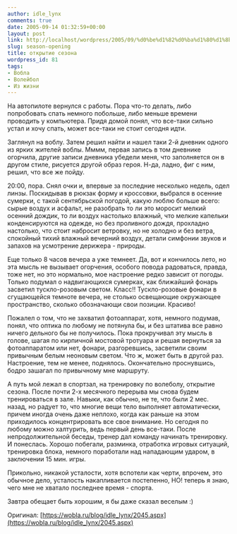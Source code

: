 ```yaml
---
author: idle_lynx
comments: true
date: 2005-09-14 01:32:59+00:00
layout: post
link: http://localhost/wordpress/2005/09/%d0%be%d1%82%d0%ba%d1%80%d1%8b%d1%82%d0%b8%d0%b5-%d1%81%d0%b5%d0%b7%d0%be%d0%bd%d0%b0/
slug: season-opening
title: открытие сезона
wordpress_id: 81
tags:
- Вобла
- Волейбол
- Из жизни
---
```


На автопилоте вернулся с работы. Пора что-то делать, либо попробовать спать немного побольше, либо меньше времени проводить у компьютера. Придя домой понял, что все-таки сильно устал и хочу спать, может все-таки не стоит сегодня идти.

Заглянул на воблу. Затем решил найти и нашел таки 2-й дневник одного из ярких жителей воблы. Мммм, первая запись в том дневнике огорчила, другие записи дневника убедели меня, что заполняется он в другом стиле, рисуется другой образ героя. Н-да, ладно, фиг с ним, решил, что все же пойду.

20:00, пора. Снял очки и, впервые за последние несколько недель, одел линзы. Поскидывав в рюкзак форму и кроссовки, выбрался в осенние сумерки, с такой сентябрьской погодой, какую люблю больше всего: сырые воздух и асфальт, не разобрать то ли это моросит мелкий осенний дождик, то ли воздух настолько влажный, что мелкие капельки конденсируются на одежде, но без проливного дождя, прохладно настолько, что стоит набросит ветровку, но не холодно и без ветра, спокойный тихий влажный вечерний воздух, детали симфонии звуков и запахов на усмотрение дерижера - природы.

Еще только 8 часов вечера а уже темнеет. Да, вот и кончилось лето, но эта мысль не вызывает огорчения, особого повода радоваться, правда, тоже нет, но это нормально, мое настроение редко зависит от погоды. Только подумал о надвигающихся сумерках, как ближайший фонарь засветил тускло-розовым светом. Класс!! Тускло-розовые фонари в сгущающейся темноте вечера, не столько освещающие окружающее пространство, сколько обозначающи свои позиции. Красиво!

Пожалел о том, что не захватил фотоаппарат, хотя, немного подумав, понял, что оптика по любому не потянула бы, и без штатива все равно ничего дельного бы не получилось. Пока прокручивал эту мысль в голове, шагая по кирпичной мостовой тротуара и решая вернуться за фотоаппаратом или нет, фонари, разгоревшись, засветили своим привычным белым неоновым светом. Что ж, может быть в другой раз. Настроение, тем не менее, поднялось. Окончательно проснувшись, бодро зашагал по привычному мне маршруту.

А путь мой лежал в спортзал, на тренировку по волеболу, открытие сезона. После почти 2-х месячного перерыва мы снова будем тренироваться в зале. Навыки, как обычно, не те, что были 2 мес. назад, но радует то, что многие вещи тело выполняет автоматически, причем иногда очень даже неплохо, когда как раньше на этом приходилось концентрировать все свое внимание. Но сегодня по любому можно халтурить, ведь первый день все-таки. После непродолжительной беседы, тренер дал команду начинать тренировку. И понеслась. Хорошо побегали, разминка, отработка игровых ситуаций, тренировка блока, немного поработали над нападающим ударом, в заключении 15 мин. игры.

Прикольно, никакой усталости, хотя вспотели как черти, впрочем, это обычное дело, усталость накапливается постепенно, НО! теперь я знаю, чего мне не хватало последнее время - спорта.

Завтра обещает быть хорошим, я бы даже сказал веселым :)

Оригинал: [https://wobla.ru/blog/idle_lynx/2045.aspx](https://wobla.ru/blog/idle_lynx/2045.aspx)
